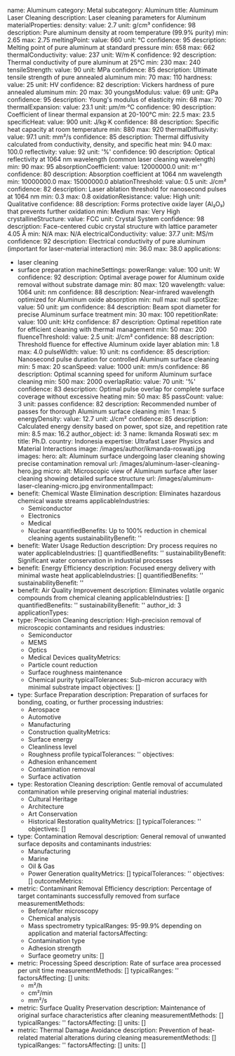 name: Aluminum
category: Metal
subcategory: Aluminum
title: Aluminum Laser Cleaning
description: Laser cleaning parameters for Aluminum
materialProperties:
  density:
    value: 2.7
    unit: g/cm³
    confidence: 98
    description: Pure aluminum density at room temperature (99.9% purity)
    min: 2.65
    max: 2.75
  meltingPoint:
    value: 660
    unit: °C
    confidence: 95
    description: Melting point of pure aluminum at standard pressure
    min: 658
    max: 662
  thermalConductivity:
    value: 237
    unit: W/m·K
    confidence: 92
    description: Thermal conductivity of pure aluminum at 25°C
    min: 230
    max: 240
  tensileStrength:
    value: 90
    unit: MPa
    confidence: 85
    description: Ultimate tensile strength of pure annealed aluminum
    min: 70
    max: 110
  hardness:
    value: 25
    unit: HV
    confidence: 82
    description: Vickers hardness of pure annealed aluminum
    min: 20
    max: 30
  youngsModulus:
    value: 69
    unit: GPa
    confidence: 95
    description: Young's modulus of elasticity
    min: 68
    max: 70
  thermalExpansion:
    value: 23.1
    unit: μm/m·°C
    confidence: 90
    description: Coefficient of linear thermal expansion at 20-100°C
    min: 22.5
    max: 23.5
  specificHeat:
    value: 900
    unit: J/kg·K
    confidence: 88
    description: Specific heat capacity at room temperature
    min: 880
    max: 920
  thermalDiffusivity:
    value: 97.1
    unit: mm²/s
    confidence: 85
    description: Thermal diffusivity calculated from conductivity, density, and specific
      heat
    min: 94.0
    max: 100.0
  reflectivity:
    value: 92
    unit: '%'
    confidence: 90
    description: Optical reflectivity at 1064 nm wavelength (common laser cleaning
      wavelength)
    min: 90
    max: 95
  absorptionCoefficient:
    value: 12000000.0
    unit: m⁻¹
    confidence: 80
    description: Absorption coefficient at 1064 nm wavelength
    min: 10000000.0
    max: 15000000.0
  ablationThreshold:
    value: 0.5
    unit: J/cm²
    confidence: 82
    description: Laser ablation threshold for nanosecond pulses at 1064 nm
    min: 0.3
    max: 0.8
  oxidationResistance:
    value: High
    unit: Qualitative
    confidence: 88
    description: Forms protective oxide layer (Al₂O₃) that prevents further oxidation
    min: Medium
    max: Very High
  crystallineStructure:
    value: FCC
    unit: Crystal System
    confidence: 98
    description: Face-centered cubic crystal structure with lattice parameter 4.05
      Å
    min: N/A
    max: N/A
  electricalConductivity:
    value: 37.7
    unit: MS/m
    confidence: 92
    description: Electrical conductivity of pure aluminum (important for laser-material
      interaction)
    min: 36.0
    max: 38.0
applications:
- laser cleaning
- surface preparation
machineSettings:
  powerRange:
    value: 100
    unit: W
    confidence: 92
    description: Optimal average power for Aluminum oxide removal without substrate
      damage
    min: 80
    max: 120
  wavelength:
    value: 1064
    unit: nm
    confidence: 88
    description: Near-infrared wavelength optimized for Aluminum oxide absorption
    min: null
    max: null
  spotSize:
    value: 50
    unit: μm
    confidence: 84
    description: Beam spot diameter for precise Aluminum surface treatment
    min: 30
    max: 100
  repetitionRate:
    value: 100
    unit: kHz
    confidence: 87
    description: Optimal repetition rate for efficient cleaning with thermal management
    min: 50
    max: 200
  fluenceThreshold:
    value: 2.5
    unit: J/cm²
    confidence: 88
    description: Threshold fluence for effective Aluminum oxide layer ablation
    min: 1.8
    max: 4.0
  pulseWidth:
    value: 10
    unit: ns
    confidence: 85
    description: Nanosecond pulse duration for controlled Aluminum surface cleaning
    min: 5
    max: 20
  scanSpeed:
    value: 1000
    unit: mm/s
    confidence: 86
    description: Optimal scanning speed for uniform Aluminum surface cleaning
    min: 500
    max: 2000
  overlapRatio:
    value: 70
    unit: '%'
    confidence: 83
    description: Optimal pulse overlap for complete surface coverage without excessive
      heating
    min: 50
    max: 85
  passCount:
    value: 3
    unit: passes
    confidence: 82
    description: Recommended number of passes for thorough Aluminum surface cleaning
    min: 1
    max: 5
  energyDensity:
    value: 12.7
    unit: J/cm²
    confidence: 85
    description: Calculated energy density based on power, spot size, and repetition
      rate
    min: 8.5
    max: 16.2
author_object:
  id: 3
  name: Ikmanda Roswati
  sex: m
  title: Ph.D.
  country: Indonesia
  expertise: Ultrafast Laser Physics and Material Interactions
  image: /images/author/ikmanda-roswati.jpg
images:
  hero:
    alt: Aluminum surface undergoing laser cleaning showing precise contamination
      removal
    url: /images/aluminum-laser-cleaning-hero.jpg
  micro:
    alt: Microscopic view of Aluminum surface after laser cleaning showing detailed
      surface structure
    url: /images/aluminum-laser-cleaning-micro.jpg
environmentalImpact:
- benefit: Chemical Waste Elimination
  description: Eliminates hazardous chemical waste streams
  applicableIndustries:
  - Semiconductor
  - Electronics
  - Medical
  - Nuclear
  quantifiedBenefits: Up to 100% reduction in chemical cleaning agents
  sustainabilityBenefit: ''
- benefit: Water Usage Reduction
  description: Dry process requires no water
  applicableIndustries: []
  quantifiedBenefits: ''
  sustainabilityBenefit: Significant water conservation in industrial processes
- benefit: Energy Efficiency
  description: Focused energy delivery with minimal waste heat
  applicableIndustries: []
  quantifiedBenefits: ''
  sustainabilityBenefit: ''
- benefit: Air Quality Improvement
  description: Eliminates volatile organic compounds from chemical cleaning
  applicableIndustries: []
  quantifiedBenefits: ''
  sustainabilityBenefit: ''
author_id: 3
applicationTypes:
- type: Precision Cleaning
  description: High-precision removal of microscopic contaminants and residues
  industries:
  - Semiconductor
  - MEMS
  - Optics
  - Medical Devices
  qualityMetrics:
  - Particle count reduction
  - Surface roughness maintenance
  - Chemical purity
  typicalTolerances: Sub-micron accuracy with minimal substrate impact
  objectives: []
- type: Surface Preparation
  description: Preparation of surfaces for bonding, coating, or further processing
  industries:
  - Aerospace
  - Automotive
  - Manufacturing
  - Construction
  qualityMetrics:
  - Surface energy
  - Cleanliness level
  - Roughness profile
  typicalTolerances: ''
  objectives:
  - Adhesion enhancement
  - Contamination removal
  - Surface activation
- type: Restoration Cleaning
  description: Gentle removal of accumulated contamination while preserving original
    material
  industries:
  - Cultural Heritage
  - Architecture
  - Art Conservation
  - Historical Restoration
  qualityMetrics: []
  typicalTolerances: ''
  objectives: []
- type: Contamination Removal
  description: General removal of unwanted surface deposits and contaminants
  industries:
  - Manufacturing
  - Marine
  - Oil & Gas
  - Power Generation
  qualityMetrics: []
  typicalTolerances: ''
  objectives: []
outcomeMetrics:
- metric: Contaminant Removal Efficiency
  description: Percentage of target contaminants successfully removed from surface
  measurementMethods:
  - Before/after microscopy
  - Chemical analysis
  - Mass spectrometry
  typicalRanges: 95-99.9% depending on application and material
  factorsAffecting:
  - Contamination type
  - Adhesion strength
  - Surface geometry
  units: []
- metric: Processing Speed
  description: Rate of surface area processed per unit time
  measurementMethods: []
  typicalRanges: ''
  factorsAffecting: []
  units:
  - m²/h
  - cm²/min
  - mm²/s
- metric: Surface Quality Preservation
  description: Maintenance of original surface characteristics after cleaning
  measurementMethods: []
  typicalRanges: ''
  factorsAffecting: []
  units: []
- metric: Thermal Damage Avoidance
  description: Prevention of heat-related material alterations during cleaning
  measurementMethods: []
  typicalRanges: ''
  factorsAffecting: []
  units: []
